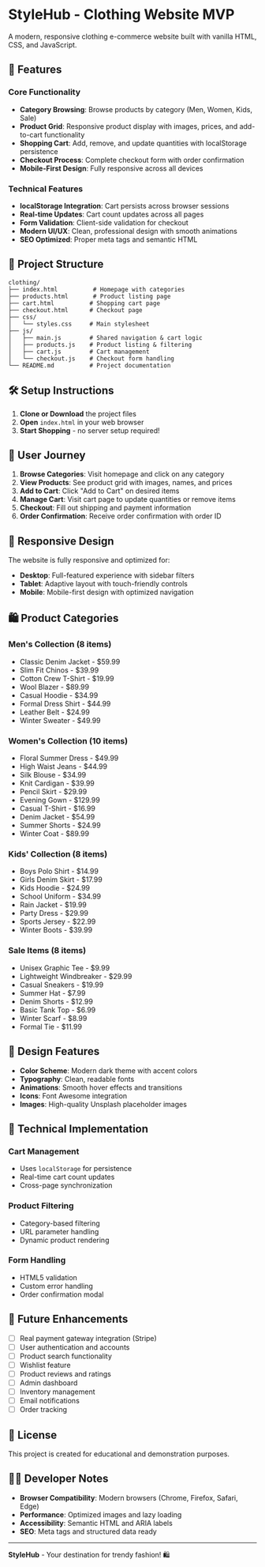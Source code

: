 # StyleHub - Clothing Website MVP

A modern, responsive clothing e-commerce website built with vanilla HTML, CSS, and JavaScript.

## 🚀 Features

### Core Functionality
- **Category Browsing**: Browse products by category (Men, Women, Kids, Sale)
- **Product Grid**: Responsive product display with images, prices, and add-to-cart functionality
- **Shopping Cart**: Add, remove, and update quantities with localStorage persistence
- **Checkout Process**: Complete checkout form with order confirmation
- **Mobile-First Design**: Fully responsive across all devices

### Technical Features
- **localStorage Integration**: Cart persists across browser sessions
- **Real-time Updates**: Cart count updates across all pages
- **Form Validation**: Client-side validation for checkout
- **Modern UI/UX**: Clean, professional design with smooth animations
- **SEO Optimized**: Proper meta tags and semantic HTML

## 📁 Project Structure

```
clothing/
├── index.html          # Homepage with categories
├── products.html       # Product listing page
├── cart.html          # Shopping cart page
├── checkout.html      # Checkout page
├── css/
│   └── styles.css     # Main stylesheet
├── js/
│   ├── main.js        # Shared navigation & cart logic
│   ├── products.js    # Product listing & filtering
│   ├── cart.js        # Cart management
│   └── checkout.js    # Checkout form handling
└── README.md          # Project documentation
```

## 🛠️ Setup Instructions

1. **Clone or Download** the project files
2. **Open** `index.html` in your web browser
3. **Start Shopping** - no server setup required!

## 🎯 User Journey

1. **Browse Categories**: Visit homepage and click on any category
2. **View Products**: See product grid with images, names, and prices
3. **Add to Cart**: Click "Add to Cart" on desired items
4. **Manage Cart**: Visit cart page to update quantities or remove items
5. **Checkout**: Fill out shipping and payment information
6. **Order Confirmation**: Receive order confirmation with order ID

## 📱 Responsive Design

The website is fully responsive and optimized for:
- **Desktop**: Full-featured experience with sidebar filters
- **Tablet**: Adaptive layout with touch-friendly controls
- **Mobile**: Mobile-first design with optimized navigation

## 🛍️ Product Categories

### Men's Collection (8 items)
- Classic Denim Jacket - $59.99
- Slim Fit Chinos - $39.99
- Cotton Crew T-Shirt - $19.99
- Wool Blazer - $89.99
- Casual Hoodie - $34.99
- Formal Dress Shirt - $44.99
- Leather Belt - $24.99
- Winter Sweater - $49.99

### Women's Collection (10 items)
- Floral Summer Dress - $49.99
- High Waist Jeans - $44.99
- Silk Blouse - $34.99
- Knit Cardigan - $39.99
- Pencil Skirt - $29.99
- Evening Gown - $129.99
- Casual T-Shirt - $16.99
- Denim Jacket - $54.99
- Summer Shorts - $24.99
- Winter Coat - $89.99

### Kids' Collection (8 items)
- Boys Polo Shirt - $14.99
- Girls Denim Skirt - $17.99
- Kids Hoodie - $24.99
- School Uniform - $34.99
- Rain Jacket - $19.99
- Party Dress - $29.99
- Sports Jersey - $22.99
- Winter Boots - $39.99

### Sale Items (8 items)
- Unisex Graphic Tee - $9.99
- Lightweight Windbreaker - $29.99
- Casual Sneakers - $19.99
- Summer Hat - $7.99
- Denim Shorts - $12.99
- Basic Tank Top - $6.99
- Winter Scarf - $8.99
- Formal Tie - $11.99

## 🎨 Design Features

- **Color Scheme**: Modern dark theme with accent colors
- **Typography**: Clean, readable fonts
- **Animations**: Smooth hover effects and transitions
- **Icons**: Font Awesome integration
- **Images**: High-quality Unsplash placeholder images

## 🔧 Technical Implementation

### Cart Management
- Uses `localStorage` for persistence
- Real-time cart count updates
- Cross-page synchronization

### Product Filtering
- Category-based filtering
- URL parameter handling
- Dynamic product rendering

### Form Handling
- HTML5 validation
- Custom error handling
- Order confirmation modal

## 🚀 Future Enhancements

- [ ] Real payment gateway integration (Stripe)
- [ ] User authentication and accounts
- [ ] Product search functionality
- [ ] Wishlist feature
- [ ] Product reviews and ratings
- [ ] Admin dashboard
- [ ] Inventory management
- [ ] Email notifications
- [ ] Order tracking

## 📄 License

This project is created for educational and demonstration purposes.

## 👨‍💻 Developer Notes

- **Browser Compatibility**: Modern browsers (Chrome, Firefox, Safari, Edge)
- **Performance**: Optimized images and lazy loading
- **Accessibility**: Semantic HTML and ARIA labels
- **SEO**: Meta tags and structured data ready

---

**StyleHub** - Your destination for trendy fashion! 🛍️ 